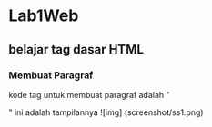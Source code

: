 # Lab1Web
## belajar tag dasar HTML

### Membuat Paragraf
kode tag untuk membuat paragraf adalah "<p>"
ini adalah tampilannya
![img] (screenshot/ss1.png)
